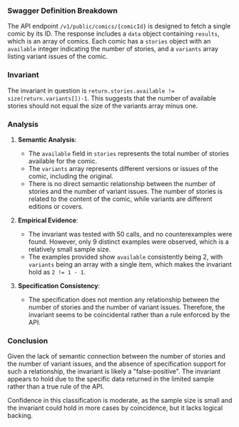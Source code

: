 ### Swagger Definition Breakdown

The API endpoint `/v1/public/comics/{comicId}` is designed to fetch a single comic by its ID. The response includes a `data` object containing `results`, which is an array of comics. Each comic has a `stories` object with an `available` integer indicating the number of stories, and a `variants` array listing variant issues of the comic.

### Invariant

The invariant in question is `return.stories.available != size(return.variants[])-1`. This suggests that the number of available stories should not equal the size of the variants array minus one.

### Analysis

1. **Semantic Analysis**:
   - The `available` field in `stories` represents the total number of stories available for the comic.
   - The `variants` array represents different versions or issues of the comic, including the original.
   - There is no direct semantic relationship between the number of stories and the number of variant issues. The number of stories is related to the content of the comic, while variants are different editions or covers.

2. **Empirical Evidence**:
   - The invariant was tested with 50 calls, and no counterexamples were found. However, only 9 distinct examples were observed, which is a relatively small sample size.
   - The examples provided show `available` consistently being 2, with `variants` being an array with a single item, which makes the invariant hold as `2 != 1 - 1`.

3. **Specification Consistency**:
   - The specification does not mention any relationship between the number of stories and the number of variant issues. Therefore, the invariant seems to be coincidental rather than a rule enforced by the API.

### Conclusion

Given the lack of semantic connection between the number of stories and the number of variant issues, and the absence of specification support for such a relationship, the invariant is likely a "false-positive". The invariant appears to hold due to the specific data returned in the limited sample rather than a true rule of the API.

Confidence in this classification is moderate, as the sample size is small and the invariant could hold in more cases by coincidence, but it lacks logical backing.
